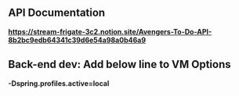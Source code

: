 ## API Documentation
**https://stream-frigate-3c2.notion.site/Avengers-To-Do-API-8b2bc9edb64341c39d6e54a98a0b46a9**

## Back-end dev: Add below line to VM Options
**-Dspring.profiles.active=local**